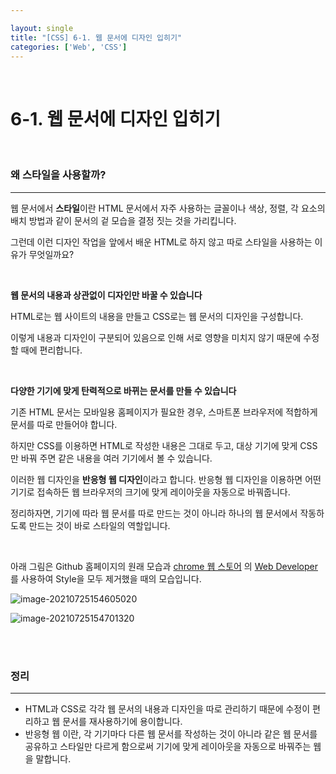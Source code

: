 ```yaml
---

layout: single
title: "[CSS] 6-1. 웹 문서에 디자인 입히기"
categories: ['Web', 'CSS']
---
```


<br>

# 6-1. 웹 문서에 디자인 입히기

<br>

### 왜 스타일을 사용할까?

---

웹 문서에서 **스타일**이란 HTML 문서에서 자주 사용하는 글꼴이나 색상, 정렬, 각 요소의 배치 방법과 같이 문서의 겉 모습을 결정 짓는 것을 가리킵니다. 

그런데 이런 디자인 작업을 앞에서 배운 HTML로 하지 않고 따로 스타일을 사용하는 이유가 무엇일까요?

<br>

**웹 문서의 내용과 상관없이 디자인만 바꿀 수 있습니다**

HTML로는 웹 사이트의 내용을 만들고 CSS로는 웹 문서의 디자인을 구성합니다. 

이렇게 내용과 디자인이 구분되어 있음으로 인해 서로 영향을 미치지 않기 때문에 수정할 때에 편리합니다.  

<br>

**다양한 기기에 맞게 탄력적으로 바뀌는 문서를 만들 수 있습니다**

기존 HTML 문서는 모바일용 홈페이지가 필요한 경우, 스마트폰 브라우저에 적합하게 문서를 따로 만들어야 합니다. 

하지만 CSS를 이용하면 HTML로 작성한 내용은 그대로 두고, 대상 기기에 맞게 CSS만 바꿔 주면 같은 내용을 여러 기기에서 볼 수 있습니다. 

이러한 웹 디자인을 **반응형 웹 디자인**이라고 합니다. 반응형 웹 디자인을 이용하면 어떤 기기로 접속하든 웹 브라우저의 크기에 맞게 레이아웃을 자동으로 바꿔줍니다. 

정리하자면, 기기에 따라 웹 문서를 따로 만드는 것이 아니라 하나의 웹 문서에서 작동하도록 만드는 것이 바로 스타일의 역할입니다. 

<br>

아래 그림은 Github 홈페이지의 원래 모습과 [chrome 웹 스토어](https://chrome.google.com/webstore) 의 [Web Developer](https://chrome.google.com/webstore/detail/web-developer/bfbameneiokkgbdmiekhjnmfkcnldhhm/related)를 사용하여 Style을 모두 제거했을 때의 모습입니다. 

![image-20210725154605020](https://user-images.githubusercontent.com/70505378/127103037-f7c5399f-340f-4d2f-bbf0-9bac29327ac2.png)

![image-20210725154701320](https://user-images.githubusercontent.com/70505378/127103071-fe7f3a5d-d165-4507-838b-3f2c94ab1c98.png)

<br>

<br>

### 정리

---

* HTML과 CSS로 각각 웹 문서의 내용과 디자인을 따로 관리하기 때문에 수정이 편리하고 웹 문서를 재사용하기에 용이합니다. 
* 반응형 웹 이란, 각 기기마다 다른 웹 문서를 작성하는 것이 아니라 같은 웹 문서를 공유하고 스타일만 다르게 함으로써 기기에 맞게 레이아웃을 자동으로 바꿔주는 웹을 말합니다. 
